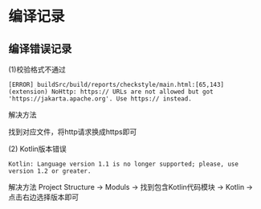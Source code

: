 # 编译记录

## 编译错误记录

(1)校验格式不通过

```
[ERROR] buildSrc/build/reports/checkstyle/main.html:[65,143] (extension) NoHttp: https:// URLs are not allowed but got 'https://jakarta.apache.org'. Use https:// instead.
```

解决方法

找到对应文件，将http请求换成https即可

(2) Kotlin版本错误

```
Kotlin: Language version 1.1 is no longer supported; please, use version 1.2 or greater.
```

解决方法 Project Structure -> Moduls -> 找到包含Kotlin代码模块 -> Kotlin -> 点击右边选择版本即可
